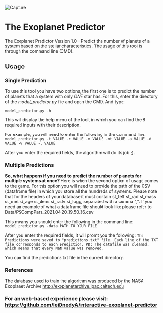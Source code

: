 ![Capture](https://user-images.githubusercontent.com/78832141/126161425-0f24c163-972e-455a-b3f0-bd2325923492.PNG)
# The Exoplanet Predictor
The Exoplanet Predictor Version 1.0 - Predict the number of planets of a system based on the stellar characteristics. The usage of this tool is through the command line (CMD). 

## Usage

### Single Prediction

To use this tool you have two options, the first one is to predict the number of planets that a system with only *ONE* star has. For this, enter the directory of the *model_predictor.py* file and open the CMD. And type:

`model_predictor.py -h`

This will display the help menu of the tool, in which you can find the 8 required inputs with their description.

For example, you will need to enter the following in the command line: `model_predictor.py -t VALUE -r VALUE -m VALUE -mt VALUE -a VALUE -d VALUE -v VALUE -l VALUE`

After you enter the required fields, the algorithm will do its job ;).

### Multiple Predictions

**So, what happens if you need to predict the number of planets for multiple systems at once?** Here is when the second option of usage comes to the game. For this option you will need to provide the path of the CSV (dataframe file) in which you store all the hundreds of systems. Please note that for the headers of your database it must contain st_teff  st_rad  st_mass  st_met  st_age  st_dens  st_radv st_logg, separated with a comma ",". If you need an example of what a dataframe file should look like please refer to Data/PSCompPars_2021.04.20_19.50.36.csv

This means you should enter the following in the command line: `model_predictor.py -data PATH TO YOUR FILE`

After you enter the required fields, it will promt you the following: `The Predictions were saved to "predictions.txt" file. Each line of the TXT file corresponds to each prediction. PD: The datafile was cleaned, which means that every NaN value was removed.` 
 
You can find the predictions.txt file in the current directory.


### References
The database used to train the algorithm was produced by the NASA Exoplanet Archive  http://exoplanetarchive.ipac.caltech.edu

### For an web-based experience please visit: https://github.com/leiDnedyA/interactive-exoplanet-predictor

